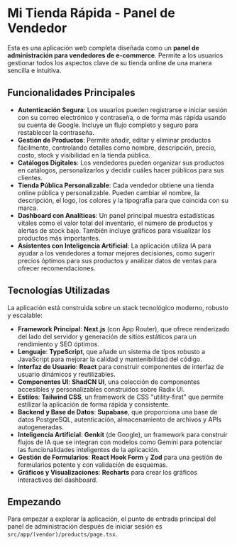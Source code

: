 # Mi Tienda Rápida - Panel de Vendedor

Esta es una aplicación web completa diseñada como un **panel de administración para vendedores de e-commerce**. Permite a los usuarios gestionar todos los aspectos clave de su tienda online de una manera sencilla e intuitiva.

## Funcionalidades Principales

-   **Autenticación Segura**: Los usuarios pueden registrarse e iniciar sesión con su correo electrónico y contraseña, o de forma más rápida usando su cuenta de Google. Incluye un flujo completo y seguro para restablecer la contraseña.
-   **Gestión de Productos**: Permite añadir, editar y eliminar productos fácilmente, controlando detalles como nombre, descripción, precio, costo, stock y visibilidad en la tienda pública.
-   **Catálogos Digitales**: Los vendedores pueden organizar sus productos en catálogos, personalizarlos y decidir cuáles hacer públicos para sus clientes.
-   **Tienda Pública Personalizable**: Cada vendedor obtiene una tienda online pública y personalizable. Pueden cambiar el nombre, la descripción, el logo, los colores y la tipografía para que coincida con su marca.
-   **Dashboard con Analíticas**: Un panel principal muestra estadísticas vitales como el valor total del inventario, el número de productos y alertas de stock bajo. También incluye gráficos para visualizar los productos más importantes.
-   **Asistentes con Inteligencia Artificial**: La aplicación utiliza IA para ayudar a los vendedores a tomar mejores decisiones, como sugerir precios óptimos para sus productos y analizar datos de ventas para ofrecer recomendaciones.

## Tecnologías Utilizadas

La aplicación está construida sobre un stack tecnológico moderno, robusto y escalable:

-   **Framework Principal**: **Next.js** (con App Router), que ofrece renderizado del lado del servidor y generación de sitios estáticos para un rendimiento y SEO óptimos.
-   **Lenguaje**: **TypeScript**, que añade un sistema de tipos robusto a JavaScript para mejorar la calidad y mantenibilidad del código.
-   **Interfaz de Usuario**: **React** para construir componentes de interfaz de usuario dinámicos y reutilizables.
-   **Componentes UI**: **ShadCN UI**, una colección de componentes accesibles y personalizables construidos sobre Radix UI.
-   **Estilos**: **Tailwind CSS**, un framework de CSS "utility-first" que permite estilizar la aplicación de forma rápida y consistente.
-   **Backend y Base de Datos**: **Supabase**, que proporciona una base de datos PostgreSQL, autenticación, almacenamiento de archivos y APIs autogeneradas.
-   **Inteligencia Artificial**: **Genkit** (de Google), un framework para construir flujos de IA que se integran con modelos como Gemini para potenciar las funcionalidades inteligentes de la aplicación.
-   **Gestión de Formularios**: **React Hook Form** y **Zod** para una gestión de formularios potente y con validación de esquemas.
-   **Gráficos y Visualizaciones**: **Recharts** para crear los gráficos interactivos del dashboard.

## Empezando

Para empezar a explorar la aplicación, el punto de entrada principal del panel de administración después de iniciar sesión es `src/app/(vendor)/products/page.tsx`.
